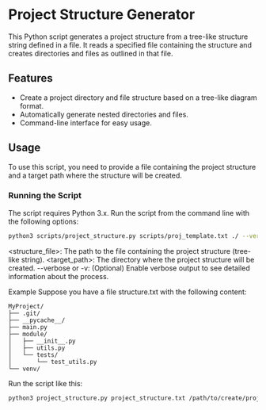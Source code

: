 # Project Structure Generator

This Python script generates a project structure from a tree-like structure string defined in a file. It reads a specified file containing the structure and creates directories and files as outlined in that file.

## Features

- Create a project directory and file structure based on a tree-like diagram format.
- Automatically generate nested directories and files.
- Command-line interface for easy usage.

## Usage

To use this script, you need to provide a file containing the project structure and a target path where the structure will be created.

### Running the Script

The script requires Python 3.x. Run the script from the command line with the following options:

```bash
python3 scripts/project_structure.py scripts/proj_template.txt ./ --verbose
```

<structure_file>: The path to the file containing the project structure (tree-like string).
<target_path>: The directory where the project structure will be created.
--verbose or -v: (Optional) Enable verbose output to see detailed information about the process.

Example
Suppose you have a file structure.txt with the following content:

```
MyProject/
├── .git/
├── __pycache__/
├── main.py
├── module/
│   ├── __init__.py
│   ├── utils.py
│   └── tests/
│       └── test_utils.py
└── venv/
```


Run the script like this:

```bash
python3 project_structure.py project_structure.txt /path/to/create/project --verbose
```

